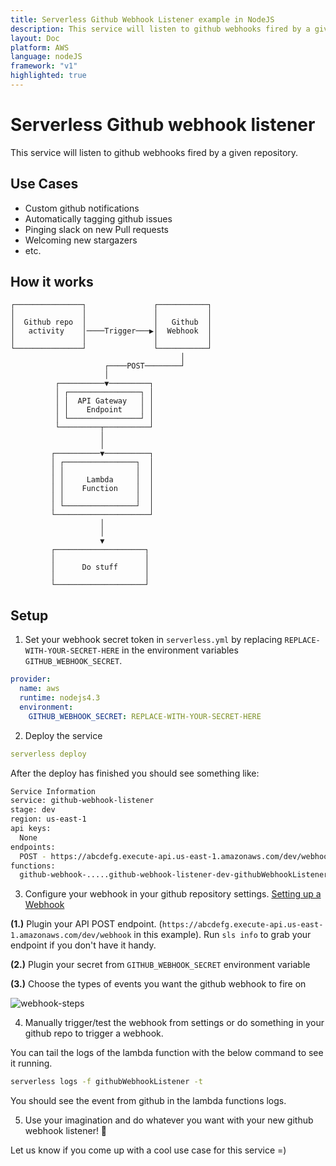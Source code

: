 ```yaml
---
title: Serverless Github Webhook Listener example in NodeJS
description: This service will listen to github webhooks fired by a given repository.
layout: Doc
platform: AWS
language: nodeJS
framework: "v1"
highlighted: true
---
```

# Serverless Github webhook listener

This service will listen to github webhooks fired by a given repository.

## Use Cases

* Custom github notifications
* Automatically tagging github issues
* Pinging slack on new Pull requests
* Welcoming new stargazers
* etc.

## How it works

```
┌───────────────┐               ┌───────────┐
│               │               │           │
│  Github repo  │               │   Github  │
│   activity    │────Trigger───▶│  Webhook  │
│               │               │           │
└───────────────┘               └───────────┘
                                      │
                     ┌────POST────────┘
                     │
          ┌──────────▼─────────┐
          │ ┌────────────────┐ │
          │ │  API Gateway   │ │
          │ │    Endpoint    │ │
          │ └────────────────┘ │
          └─────────┬──────────┘
                    │
                    │
         ┌──────────▼──────────┐
         │ ┌────────────────┐  │
         │ │                │  │
         │ │     Lambda     │  │
         │ │    Function    │  │
         │ │                │  │
         │ └────────────────┘  │
         └─────────────────────┘
                    │
                    │
                    ▼
         ┌────────────────────┐
         │                    │
         │      Do stuff      │
         │                    │
         └────────────────────┘
```

## Setup

1. Set your webhook secret token in `serverless.yml` by replacing `REPLACE-WITH-YOUR-SECRET-HERE` in the environment variables `GITHUB_WEBHOOK_SECRET`.

  ```yml
  provider:
    name: aws
    runtime: nodejs4.3
    environment:
      GITHUB_WEBHOOK_SECRET: REPLACE-WITH-YOUR-SECRET-HERE
  ```

2. Deploy the service

  ```yaml
  serverless deploy
  ```

  After the deploy has finished you should see something like:
  ```bash
  Service Information
  service: github-webhook-listener
  stage: dev
  region: us-east-1
  api keys:
    None
  endpoints:
    POST - https://abcdefg.execute-api.us-east-1.amazonaws.com/dev/webhook
  functions:
    github-webhook-.....github-webhook-listener-dev-githubWebhookListener
  ```

3. Configure your webhook in your github repository settings. [Setting up a Webhook](https://developer.github.com/webhooks/creating/#setting-up-a-webhook)

  **(1.)** Plugin your API POST endpoint. (`https://abcdefg.execute-api.us-east-1.amazonaws.com/dev/webhook` in this example). Run `sls info` to grab your endpoint if you don't have it handy.

  **(2.)** Plugin your secret from `GITHUB_WEBHOOK_SECRET` environment variable

  **(3.)** Choose the types of events you want the github webhook to fire on

  ![webhook-steps](https://cloud.githubusercontent.com/assets/532272/21461773/db7cecd2-c922-11e6-9362-6bbf4661fe14.jpg)


4. Manually trigger/test the webhook from settings or do something in your github repo to trigger a webhook.

  You can tail the logs of the lambda function with the below command to see it running.
  ```bash
  serverless logs -f githubWebhookListener -t
  ```

  You should see the event from github in the lambda functions logs.

5. Use your imagination and do whatever you want with your new github webhook listener! 🎉

Let us know if you come up with a cool use case for this service =)
